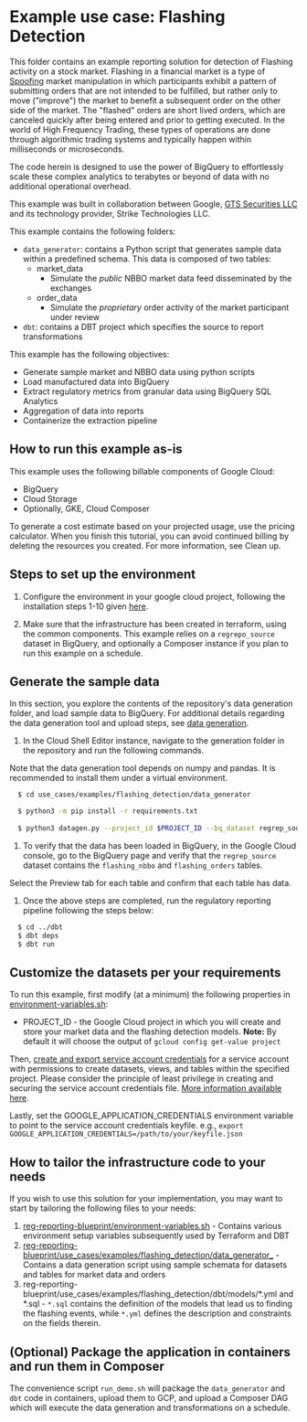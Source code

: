 # Example use case: Flashing Detection

This folder contains an example reporting solution for detection of Flashing activity on a stock market.
Flashing in a financial market is a type of <a href="https://en.wikipedia.org/wiki/Spoofing_(finance)">Spoofing</a>
market manipulation in which participants exhibit a pattern of submitting orders that are not intended to be fulfilled, but rather only to move ("improve") the market to benefit a subsequent order on the other side of the market. The "flashed" orders are short lived orders, which are canceled quickly after being entered and prior to getting executed. In the world of High Frequency Trading, these types of operations are done through algorithmic trading systems and typically happen within milliseconds or microseconds.

The code herein is designed to use the power of BigQuery to effortlessly scale these complex analytics to terabytes or beyond of data with no additional operational overhead.

This example was built in collaboration between Google, <a href="https://gtsx.com">GTS Securities LLC</a> and its
technology provider, Strike Technologies LLC.

This example contains the following folders:
* `data_generator`: contains a Python script that generates sample data within a predefined schema. This data is composed of two tables:
    * market_data
        * Simulate the *public* NBBO market data feed disseminated by the exchanges
    * order_data
        * Simulate the *proprietary* order activity of the market participant under review
* `dbt`: contains a DBT project which specifies the source to report transformations

This example has the following objectives:
- Generate sample market and NBBO data using python scripts
- Load manufactured data into BigQuery
- Extract regulatory metrics from granular data using BigQuery SQL Analytics
- Aggregation of data into reports
- Containerize the extraction pipeline

## How to run this example as-is

This example uses the following billable components of Google Cloud:

- BigQuery
- Cloud Storage
- Optionally, GKE, Cloud Composer

To generate a cost estimate based on your projected usage, use the pricing calculator.
When you finish this tutorial, you can avoid continued billing by deleting the resources you created. For more information, see Clean up.


## Steps to set up the environment

1. Configure the environment in your google cloud project, following the installation steps 1-10 given [here](https://cloud.google.com/architecture/set-up-regulatory-reporting-architecture-bigquery).

1. Make sure that the infrastructure has been created in terraform, using the common components. 
This example relies on a `regrepo_source` dataset in BigQuery, and optionally a Composer instance
if you plan to run this example on a schedule.  

## Generate the sample data
In this section, you explore the contents of the repository's data generation folder, and load sample data to BigQuery. For additional details regarding the data generation tool and upload steps, see [data generation](./data_generator/README.md).

1. In the Cloud Shell Editor instance, navigate to the generation folder in the repository and run the following commands.

Note that the data generation tool depends on numpy and pandas. It is recommended to install them under a virtual environment.

```bash
  $ cd use_cases/examples/flashing_detection/data_generator

  $ python3 -m pip install -r requirements.txt
  
  $ python3 datagen.py --project_id $PROJECT_ID --bq_dataset regrep_source --date 2022-08-15 --symbol ABC
```

1. To verify that the data has been loaded in BigQuery, in the Google Cloud console, go to the BigQuery page and verify that the `regrep_source` dataset contains the `flashing_nbbo` and `flashing_orders` tables.

Select the Preview tab for each table and confirm that each table has data.

1. Once the above steps are completed, run the regulatory reporting pipeline following the steps below:
```bash
  $ cd ../dbt
  $ dbt deps
  $ dbt run
```


## Customize the datasets per your requirements

To run this example, first modify (at a minimum) the following properties in [environment-variables.sh](../../../environment-variables.sh):
* PROJECT_ID - the Google Cloud project in which you will create and store your market data and the flashing detection models. **Note:** By default it will choose the output of `gcloud config get-value project`

Then, [create and export service account credentials](https://cloud.google.com/iam/docs/creating-managing-service-account-keys) for a service account with permissions to create datasets, views, and tables within the specified project.
Please consider the principle of least privilege in creating and securing the service account credentials file. [More information available here](https://cloud.google.com/iam/docs/best-practices-for-managing-service-account-keys).

Lastly, set the GOOGLE_APPLICATION_CREDENTIALS environment variable to point to the service account credentials keyfile. e.g., `export GOOGLE_APPLICATION_CREDENTIALS=/path/to/your/keyfile.json`

## How to tailor the infrastructure code to your needs

If you wish to use this solution for your implementation, you may want to start by tailoring the following files to your needs:
1. [reg-reporting-blueprint/environment-variables.sh](../../../environment-variables.sh) - Contains various environment setup variables subsequently used by Terraform and DBT
2. [reg-reporting-blueprint/use_cases/examples/flashing_detection/data_generator_](./data_generator) - Contains a data generation script using sample schemata for datasets and tables for market data and orders
3. reg-reporting-blueprint/use_cases/examples/flashing_detection/dbt/models/*.yml and *.sql - `*.sql` contains the definition of the models that lead us to finding the flashing events, while `*.yml` defines the description and constraints on the fields therein.

## (Optional) Package the application in containers and run them in Composer

The convenience script `run_demo.sh` will package the `data_generator` and `dbt` code in containers,
upload them to GCP, and upload a Composer DAG which will execute the data generation and transformations 
on a schedule.

